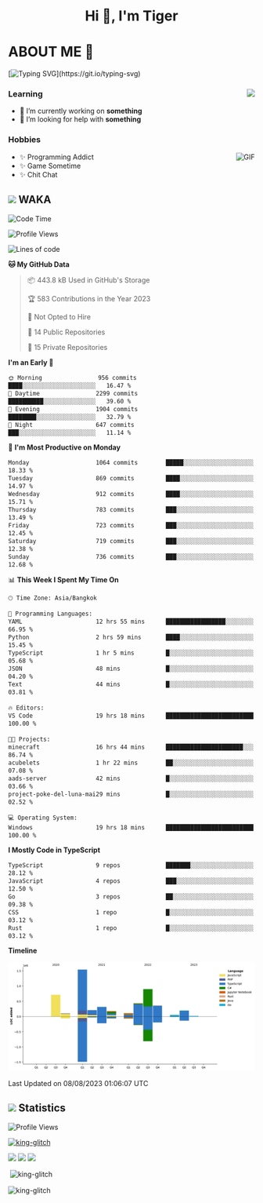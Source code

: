 <h1 align="center">Hi 👋, I'm Tiger</h1>




# ABOUT ME 💬

[![Typing SVG](https://readme-typing-svg.herokuapp.com?color=22F771&vCenter=true&lines=A+perssionate+developer+from+nowhere.)](https://git.io/typing-svg)

<div>
 <img align="right" src="https://spotify-github-profile.vercel.app/api/view?uid=12129734423&cover_image=false&theme=default&bar_color=22d016&bar_color_cover=true" />
 <h3>Learning</h3>
 
 <ul>
  <li>🔭 I’m currently working on <b>something</b></li>
  <li>🤝 I’m looking for help with <b>something</b></li>
 </ul>
 
</div>
<div>
 <h3>Hobbies</h3>
 <img align="right" height="475px"  alt="GIF" src="https://i.pinimg.com/originals/1f/b7/db/1fb7dbee557e5ed509f7517da8a84d58.gif" />
 <ul>
  <li>✨ Programming Addict</li>
  <li>✨ Game Sometime</li>
  <li>✨ Chit Chat</li>
 </ul>
 
</div>



## <img height="40" src="https://raw.githubusercontent.com/innng/innng/master/assets/kyubey.gif"/> WAKA

<!--START_SECTION:waka-->
![Code Time](http://img.shields.io/badge/Code%20Time-1%2C436%20hrs%2017%20mins-blue)

![Profile Views](http://img.shields.io/badge/Profile%20Views-3-blue)

![Lines of code](https://img.shields.io/badge/From%20Hello%20World%20I%27ve%20Written-5.1%20million%20lines%20of%20code-blue)

**🐱 My GitHub Data** 

> 📦 443.8 kB Used in GitHub's Storage 
 > 
> 🏆 583 Contributions in the Year 2023
 > 
> 🚫 Not Opted to Hire
 > 
> 📜 14 Public Repositories 
 > 
> 🔑 15 Private Repositories 
 > 
**I'm an Early 🐤** 

```text
🌞 Morning                956 commits         ████░░░░░░░░░░░░░░░░░░░░░   16.47 % 
🌆 Daytime                2299 commits        ██████████░░░░░░░░░░░░░░░   39.60 % 
🌃 Evening                1904 commits        ████████░░░░░░░░░░░░░░░░░   32.79 % 
🌙 Night                  647 commits         ███░░░░░░░░░░░░░░░░░░░░░░   11.14 % 
```
📅 **I'm Most Productive on Monday** 

```text
Monday                   1064 commits        █████░░░░░░░░░░░░░░░░░░░░   18.33 % 
Tuesday                  869 commits         ████░░░░░░░░░░░░░░░░░░░░░   14.97 % 
Wednesday                912 commits         ████░░░░░░░░░░░░░░░░░░░░░   15.71 % 
Thursday                 783 commits         ███░░░░░░░░░░░░░░░░░░░░░░   13.49 % 
Friday                   723 commits         ███░░░░░░░░░░░░░░░░░░░░░░   12.45 % 
Saturday                 719 commits         ███░░░░░░░░░░░░░░░░░░░░░░   12.38 % 
Sunday                   736 commits         ███░░░░░░░░░░░░░░░░░░░░░░   12.68 % 
```


📊 **This Week I Spent My Time On** 

```text
🕑︎ Time Zone: Asia/Bangkok

💬 Programming Languages: 
YAML                     12 hrs 55 mins      █████████████████░░░░░░░░   66.95 % 
Python                   2 hrs 59 mins       ████░░░░░░░░░░░░░░░░░░░░░   15.45 % 
TypeScript               1 hr 5 mins         █░░░░░░░░░░░░░░░░░░░░░░░░   05.68 % 
JSON                     48 mins             █░░░░░░░░░░░░░░░░░░░░░░░░   04.20 % 
Text                     44 mins             █░░░░░░░░░░░░░░░░░░░░░░░░   03.81 % 

🔥 Editors: 
VS Code                  19 hrs 18 mins      █████████████████████████   100.00 % 

🐱‍💻 Projects: 
minecraft                16 hrs 44 mins      ██████████████████████░░░   86.74 % 
acubelets                1 hr 22 mins        ██░░░░░░░░░░░░░░░░░░░░░░░   07.08 % 
aads-server              42 mins             █░░░░░░░░░░░░░░░░░░░░░░░░   03.66 % 
project-poke-del-luna-mai29 mins             █░░░░░░░░░░░░░░░░░░░░░░░░   02.52 % 

💻 Operating System: 
Windows                  19 hrs 18 mins      █████████████████████████   100.00 % 
```

**I Mostly Code in TypeScript** 

```text
TypeScript               9 repos             ███████░░░░░░░░░░░░░░░░░░   28.12 % 
JavaScript               4 repos             ███░░░░░░░░░░░░░░░░░░░░░░   12.50 % 
Go                       3 repos             ██░░░░░░░░░░░░░░░░░░░░░░░   09.38 % 
CSS                      1 repo              █░░░░░░░░░░░░░░░░░░░░░░░░   03.12 % 
Rust                     1 repo              █░░░░░░░░░░░░░░░░░░░░░░░░   03.12 % 
```



**Timeline**

![Lines of Code chart](https://raw.githubusercontent.com/king-glitch/king-glitch/main/assets/bar_graph.png)


 Last Updated on 08/08/2023 01:06:07 UTC
<!--END_SECTION:waka-->
## <img height="40" src="https://raw.githubusercontent.com/innng/innng/master/assets/kyubey.gif"/> Statistics
![Profile Views](https://komarev.com/ghpvc/?username=king-glitch)  

<p align="left"> 
 <a href="https://github.com/ryo-ma/github-profile-trophy">
  <img src="https://github-profile-trophy.vercel.app/?username=king-glitch&theme=dracula" alt="king-glitch" />
 </a> </p>

![](https://github-profile-summary-cards.vercel.app/api/cards/profile-details?username=king-glitch&theme=dracula)
![](https://github-profile-summary-cards.vercel.app/api/cards/stats?username=king-glitch&theme=dracula) 
![](https://github-profile-summary-cards.vercel.app/api/cards/productive-time?username=king-glitch&theme=dracula)


<p>&nbsp;<img align="center" src="https://github-readme-stats.vercel.app/api?username=king-glitch&theme=dracula" alt="king-glitch" /></p>

<p><img align="center" src="https://github-readme-streak-stats.herokuapp.com/?user=king-glitch&theme=dracula" alt="king-glitch" /></p>
